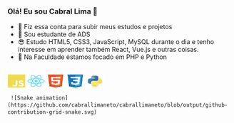 ### Olá! Eu sou Cabral Lima 👋

- 🔭 Fiz essa conta para subir meus estudos e projetos
- 🌱 Sou estudante de ADS
- 😎 Estudo HTML5, CSS3, JavaScript, MySQL durante o dia e tenho interesse em aprender também React, Vue.js e outras coisas.
- 🤔 Na Faculdade estamos focado em PHP e Python

<div style="display: inline_block"><br>
  <img align="center" alt="Cabral-Js" height="30" width="40" src="https://raw.githubusercontent.com/devicons/devicon/master/icons/javascript/javascript-plain.svg">
  <img align="center" alt="Cabral-React" height="30" width="40" src="https://raw.githubusercontent.com/devicons/devicon/master/icons/react/react-original.svg">
  <img align="center" alt="Cabral-HTML" height="30" width="40" src="https://raw.githubusercontent.com/devicons/devicon/master/icons/html5/html5-original.svg">
  <img align="center" alt="Cabral-CSS" height="30" width="40" src="https://raw.githubusercontent.com/devicons/devicon/master/icons/css3/css3-original.svg">
  <img align="center" alt="Cabral-Python" height="30" width="40" src="https://raw.githubusercontent.com/devicons/devicon/master/icons/python/python-original.svg">
  <src="https://media.discordapp.net/attachments/639956127056134178/890373478988013628/Publicacoes_Instagram_1_1.png?width=676&height=676">
    
     ![Snake animation](https://github.com/cabrallimaneto/cabrallimaneto/blob/output/github-contribution-grid-snake.svg)
</div>
